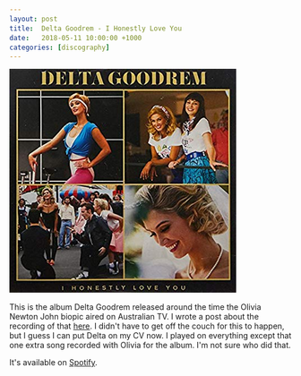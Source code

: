 ```yaml
---
layout: post
title:  Delta Goodrem - I Honestly Love You
date:   2018-05-11 10:00:00 +1000
categories: [discography]
---
```


![](/assets/discography/delta.jpg)

This is the album Delta Goodrem released around the time the Olivia Newton John biopic aired on Australian TV. I wrote a post about the recording of that [here](discography/2018/05/13/hopelessly-devoted-to-you.html). I didn't have to get off the couch for this to happen, but I guess I can put Delta on my CV now. I played on everything except that one extra song recorded with Olivia for the album. I'm not sure who did that.

It's available on [Spotify](https://open.spotify.com/album/11lHEjfJmLeEUb5uLiAn5v?si=BGZl09VxSgWmQ9JoDE7V9Q).